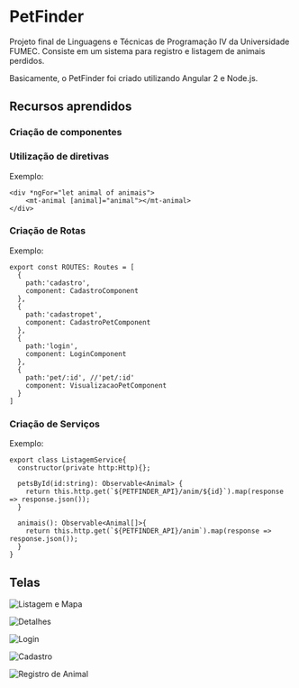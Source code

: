 # PetFinder

Projeto final de Linguagens e Técnicas de Programação IV da Universidade FUMEC. Consiste em um sistema para registro e listagem de animais perdidos.

Basicamente, o PetFinder foi criado utilizando Angular 2 e Node.js.

## Recursos aprendidos

### Criação de componentes
### Utilização de diretivas
Exemplo:
```
<div *ngFor="let animal of animais">
    <mt-animal [animal]="animal"></mt-animal>
</div>
```
### Criação de Rotas
Exemplo:
```
export const ROUTES: Routes = [
  {
    path:'cadastro',
    component: CadastroComponent
  },
  {
    path:'cadastropet',
    component: CadastroPetComponent
  },
  {
    path:'login',
    component: LoginComponent
  },
  {
    path:'pet/:id', //'pet/:id'
    component: VisualizacaoPetComponent
  }
]
```
### Criação de Serviços
Exemplo:
```
export class ListagemService{
  constructor(private http:Http){};

  petsById(id:string): Observable<Animal> {
    return this.http.get(`${PETFINDER_API}/anim/${id}`).map(response => response.json());
  }

  animais(): Observable<Animal[]>{
    return this.http.get(`${PETFINDER_API}/anim`).map(response => response.json());
  }
}
```

## Telas

![Listagem e Mapa](/../master/readme_images/git_01.png?raw=true "Listagem e Mapa")

![Detalhes](/../master/readme_images/git_02.png?raw=true "Detalhes")

![Login](/../master/readme_images/git_03.png?raw=true "Login")

![Cadastro](/../master/readme_images/git_04.png?raw=true "Cadastro")

![Registro de Animal](/../master/readme_images/git_05.png?raw=true "Registro de Animal")
